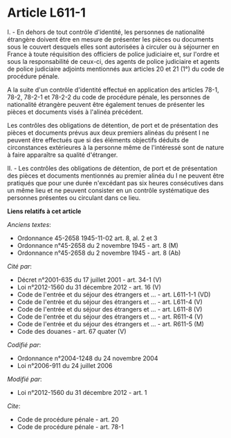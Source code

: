 # Article L611-1

I. - En dehors de tout contrôle d'identité, les personnes de nationalité étrangère doivent être en mesure de présenter les
pièces ou documents sous le couvert desquels elles sont autorisées à circuler ou à séjourner en France à toute réquisition
des officiers de police judiciaire et, sur l'ordre et sous la responsabilité de ceux-ci, des agents de police judiciaire et
agents de police judiciaire adjoints mentionnés aux articles 20 et 21 (1°) du code de procédure pénale. 

A la suite d'un contrôle d'identité effectué en application des articles 78-1, 78-2, 78-2-1 et 78-2-2 du code de procédure
pénale, les personnes de nationalité étrangère peuvent être également tenues de présenter les pièces et documents visés à
l'alinéa précédent. 

Les contrôles des obligations de détention, de port et de présentation des pièces et documents prévus aux deux premiers
alinéas du présent I ne peuvent être effectués que si des éléments objectifs déduits de circonstances extérieures à la
personne même de l'intéressé sont de nature à faire apparaître sa qualité d'étranger. 

II. - Les contrôles des obligations de détention, de port et de présentation des pièces et documents mentionnés au premier
alinéa du I ne peuvent être pratiqués que pour une durée n'excédant pas six heures consécutives dans un même lieu et ne
peuvent consister en un contrôle systématique des personnes présentes ou circulant dans ce lieu.

**Liens relatifs à cet article**

_Anciens textes_:

  - Ordonnance 45-2658 1945-11-02 art. 8, al. 2 et 3
  - Ordonnance n°45-2658 du 2 novembre 1945 - art. 8 (M)
  - Ordonnance n°45-2658 du 2 novembre 1945 - art. 8 (Ab)

_Cité par_:

  - Décret n°2001-635 du 17 juillet 2001 - art. 34-1 (V)
  - Loi n°2012-1560 du 31 décembre 2012 - art. 16 (V)
  - Code de l'entrée et du séjour des étrangers et ... - art. L611-1-1 (VD)
  - Code de l'entrée et du séjour des étrangers et ... - art. L611-4 (V)
  - Code de l'entrée et du séjour des étrangers et ... - art. L611-8 (V)
  - Code de l'entrée et du séjour des étrangers et ... - art. R611-4 (V)
  - Code de l'entrée et du séjour des étrangers et ... - art. R611-5 (M)
  - Code des douanes - art. 67 quater (V)

_Codifié par_:

  - Ordonnance n°2004-1248 du 24 novembre 2004
  - Loi n°2006-911 du 24 juillet 2006

_Modifié par_:

  - Loi n°2012-1560 du 31 décembre 2012 - art. 1

_Cite_:

  - Code de procédure pénale - art. 20
  - Code de procédure pénale - art. 78-1
